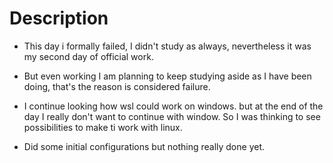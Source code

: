 # Description
- This day i formally failed, I didn't study as always, nevertheless it was my second day of official work.

- But even working I am planning to keep studying aside as I have been doing, that's the reason is considered failure.

- I continue looking how wsl could work on windows. but at the end of the day I really don't want to continue with window. So I was thinking to see possibilities to make ti work with linux.

- Did some initial configurations but nothing really done yet.
